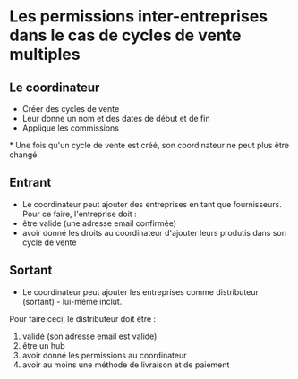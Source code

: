 # Les permissions inter-entreprises dans le cas de cycles de vente multiples

## Le coordinateur

* Créer des cycles de vente
* Leur donne un nom et des dates de début et de fin
* Applique les commissions

\* Une fois qu'un cycle de vente est créé, son coordinateur ne peut plus être changé

## Entrant

* Le coordinateur peut ajouter des entreprises en tant que fournisseurs. Pour ce faire, l'entreprise doit :
* être valide \(une adresse email confirmée\)
* avoir donné les droits au coordinateur d'ajouter leurs produtis dans son cycle de vente

## Sortant

* Le coordinateur peut ajouter les entreprises comme distributeur \(sortant\) - lui-même inclut.

Pour faire ceci, le distributeur doit être :

1. validé \(son adresse email est valide\)
2. être un hub
3. avoir donné les permissions au coordinateur
4. avoir au moins une méthode de livraison et de paiement

